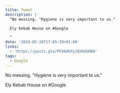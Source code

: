 ```yaml
---
title: Tweet
description: |-
  "No messing. "Hygiene is very important to us."

  Ely Kebab House on #Google

  "
date: '2019-05-20T17:05:39+01:00'
links:
  - 'https://posts.gle/PFAkWGPyJQV6UbRB8'
tags:
  - Google
---
```

No messing. "Hygiene is very important to us."

Ely Kebab House on #Google


